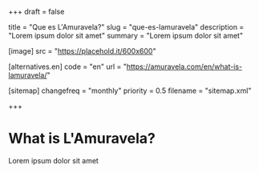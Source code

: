 +++
draft = false

title = "Que es L'Amuravela?"
slug = "que-es-lamuravela"
description = "Lorem ipsum dolor sit amet"
summary = "Lorem ipsum dolor sit amet"

[image]
    src = "https://placehold.it/600x600"

[alternatives.en]
    code = "en"
    url = "https://amuravela.com/en/what-is-lamuravela/"

[sitemap]
  changefreq = "monthly"
  priority = 0.5
  filename = "sitemap.xml"

+++

# What is L'Amuravela?

Lorem ipsum dolor sit amet